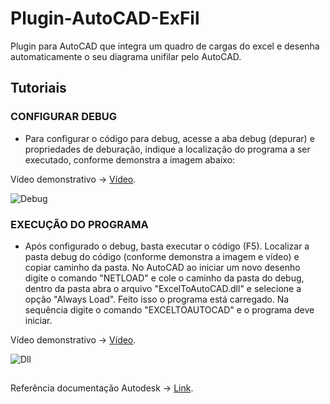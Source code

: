 # Plugin-AutoCAD-ExFil
Plugin para AutoCAD que integra um quadro de cargas do excel e desenha automaticamente o seu diagrama unifilar pelo AutoCAD.

## Tutoriais
### CONFIGURAR DEBUG
- Para configurar o código para debug, acesse a aba debug (depurar) e propriedades de deburação, indique a localização do programa a ser executado, conforme demonstra a imagem abaixo:

Vídeo demonstrativo -> [Vídeo](https://ifscedubr-my.sharepoint.com/:v:/g/personal/gustavo_hsz_aluno_ifsc_edu_br/EVUvF9es8y5OmbQ2LK2BSwYBfPlkswccbiHRlCd0WrTZ4g?e=d2eJHD).

![Debug](https://github.com/gustavohsz/Plugin-AutoCAD-ExFil/assets/95059305/acbe4677-0b9a-4972-b6ce-639d62d3f4df)

### EXECUÇÃO DO PROGRAMA
- Após configurado o debug, basta executar o código (F5). Localizar a pasta debug do código (conforme demonstra a imagem e vídeo) e copiar caminho da pasta. No AutoCAD ao iniciar um novo desenho digite o comando "NETLOAD" e cole o caminho da pasta do debug, dentro da pasta abra o arquivo "ExcelToAutoCAD.dll" e selecione a opção "Always Load". Feito isso o programa está carregado. Na sequência digite o comando "EXCELTOAUTOCAD" e o programa deve iniciar.
  
Vídeo demonstrativo -> [Vídeo](https://ifscedubr-my.sharepoint.com/:v:/g/personal/gustavo_hsz_aluno_ifsc_edu_br/EREJw5r8dDVGmS7ltSffn2EBkh0mLrV6cGgvU01nJGMHUg?e=1Z2Oh3).

![Dll](https://github.com/gustavohsz/Plugin-AutoCAD-ExFil/assets/95059305/15321337-0d56-4163-a1e4-880553ddc11c)


##

Referência documentação Autodesk -> [Link](https://help.autodesk.com/view/OARX/2023/ENU/?guid=GUID-7E64FDE7-C818-4566-ADF8-C40D50D91E32).


